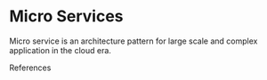 # Micro Services

Micro service is an architecture pattern for large scale and complex application in the cloud era.

References

